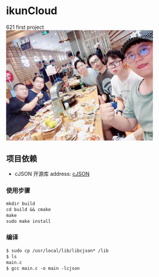# ikunCloud
621 first project</br>
<img src="https://github.com/lexiaoyao12138/ikunCloud/blob/main/config/png/621.jpg?raw=true" width="400px" alt="大帅逼">

## 项目依赖
- cJSON 开源库
address: [cJSON](https://github.com/DaveGamble/cJSON)
### 使用步骤
```shell
mkdir build
cd build && cmake
make
sudo make install
```
### 编译
```shell
$ sudo cp /usr/local/lib/libcjson* /lib
$ ls 
main.c 
$ gcc main.c -o main -lcjson
```
